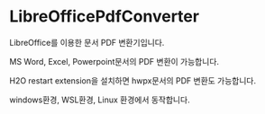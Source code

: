 # LibreOfficePdfConverter
LibreOffice를 이용한 문서 PDF 변환기입니다.

MS Word, Excel, Powerpoint문서의 PDF 변환이 가능합니다.

H2O restart extension을 설치하면 hwpx문서의 PDF 변환도 가능합니다.

windows환경, WSL환경, Linux 환경에서 동작합니다.
